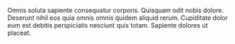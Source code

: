 Omnis soluta sapiente consequatur corporis. Quisquam odit nobis dolore. Deserunt nihil eos quia omnis omnis quidem aliquid rerum. Cupiditate dolor eum est debitis perspiciatis nesciunt quis totam. Sapiente dolores ut placeat.